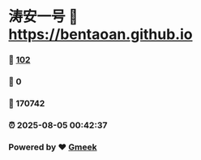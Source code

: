 # 涛安一号 :link: https://bentaoan.github.io 
### :page_facing_up: [102](https://bentaoan.github.io/tag.html) 
### :speech_balloon: 0 
### :hibiscus: 170742 
### :alarm_clock: 2025-08-05 00:42:37 
### Powered by :heart: [Gmeek](https://github.com/Meekdai/Gmeek)
